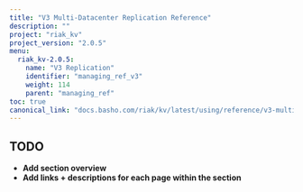 ```yaml
---
title: "V3 Multi-Datacenter Replication Reference"
description: ""
project: "riak_kv"
project_version: "2.0.5"
menu:
  riak_kv-2.0.5:
    name: "V3 Replication"
    identifier: "managing_ref_v3"
    weight: 114
    parent: "managing_ref"
toc: true
canonical_link: "docs.basho.com/riak/kv/latest/using/reference/v3-multi-datacenter.md"
---
```


## TODO

- **Add section overview**
- **Add links + descriptions for each page within the section**
